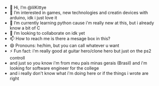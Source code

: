 - 👋 Hi, I’m @lilKittye
- 👀 I’m interested in games, new technologies and creatin devices with arduino, idk i just love it
- 🌱 I’m currently learning python cause i'm really new at this, but i already know a bit of C 
- 💞️ I’m looking to collaborate on idk yet
- 📫 How to reach me is there a mesage box in this?
- 😄 Pronouns: he/him, but you can call whatever u want
- ⚡ Fun fact: i'm really good at guitar hero/clone hero but just on the ps2 controll
- and just so you know i'm from meu país minas gerais (Brasil) and i'm looking for software engineer for the college
- and i really don't know what i'm doing here or if the things i wrote are right

<!---
lilKittye/lilKittye is a ✨ special ✨ repository because its `README.md` (this file) appears on your GitHub profile.
You can click the Preview link to take a look at your changes.
--->
